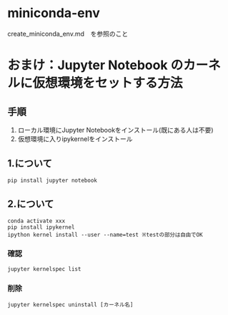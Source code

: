 # miniconda-env
create_miniconda_env.md　を参照のこと

# おまけ：Jupyter Notebook のカーネルに仮想環境をセットする方法
## 手順
1. ローカル環境にJupyter Notebookをインストール(既にある人は不要)
2. 仮想環境に入りipykernelをインストール

## 1.について
```
pip install jupyter notebook
```

## 2.について
```
conda activate xxx
pip install ipykernel
ipython kernel install --user --name=test ※testの部分は自由でOK
```
### 確認
```
jupyter kernelspec list
```

### 削除
```
jupyter kernelspec uninstall [カーネル名]
```
